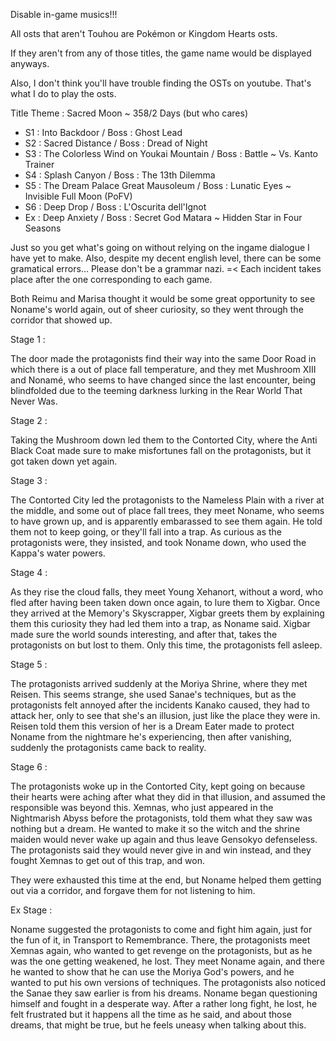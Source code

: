 Disable in-game musics!!!

All osts that aren't Touhou are Pokémon or Kingdom Hearts osts. 

If they aren't from any of those titles, the game name would be displayed anyways.

Also, I don't think you'll have trouble finding the OSTs on youtube. That's what I do to play the osts.

Title Theme : Sacred Moon ~ 358/2 Days
(but who cares)

- S1 : Into Backdoor / Boss : Ghost Lead
- S2 : Sacred Distance / Boss : Dread of Night
- S3 : The Colorless Wind on Youkai Mountain / Boss : Battle ~ Vs. Kanto Trainer
- S4 : Splash Canyon / Boss : The 13th Dilemma
- S5 : The Dream Palace Great Mausoleum / Boss : Lunatic Eyes ~ Invisible Full Moon (PoFV)
- S6 : Deep Drop / Boss : L'Oscurita dell'Ignot
- Ex : Deep Anxiety / Boss : Secret God Matara ~ Hidden Star in Four Seasons

Just so you get what's going on without relying on the ingame dialogue I have yet to make. Also, despite my decent english level, there can be some gramatical errors... Please don't be a grammar nazi. =<
Each incident takes place after the one corresponding to each game.

Both Reimu and Marisa thought it would be some great opportunity to see Noname's world again, out of sheer curiosity, so they went through the corridor that showed up.

Stage 1 :

The door made the protagonists find their way into the same Door Road in which there is a out of place fall temperature, and they met Mushroom XIII and Nonamé, who seems to have changed since the last encounter, being blindfolded due to the teeming darkness lurking in the Rear World That Never Was.

Stage 2 :

Taking the Mushroom down led them to the Contorted City, where the Anti Black Coat made sure to make misfortunes fall on the protagonists, but it got taken down yet again.

Stage 3 :

The Contorted City led the protagonists to the Nameless Plain with a river at the middle, and some out of place fall trees, they meet Noname, who seems to have grown up, and is apparently embarassed to see them again. He told them not to keep going, or they'll fall into a trap.
As curious as the protagonists were, they insisted, and took Noname down, who used the Kappa's water powers.

Stage 4 :

As they rise the cloud falls, they meet Young Xehanort, without a word, who fled after having been taken down once again, to lure them to Xigbar. Once they arrived at the Memory's Skyscrapper, Xigbar greets them by explaining them 
this curiosity they had led them into a trap, as Noname said. Xigbar made sure the world sounds interesting, and after that, takes the protagonists on but lost to them. Only this time, the protagonists fell asleep.

Stage 5 :

The protagonists arrived suddenly at the Moriya Shrine, where they met Reisen. This seems strange, she used Sanae's techniques, but as the protagonists felt annoyed after the incidents Kanako caused, they had to attack
her, only to see that she's an illusion, just like the place they were in. Reisen told them this version of her is a Dream Eater made to protect Noname from the nightmare he's experiencing, then after vanishing, suddenly the protagonists came back to reality.

Stage 6 :

The protagonists woke up in the Contorted City, kept going on because their hearts were aching after what they did in that illusion, and assumed the responsible was beyond this. Xemnas, who just appeared in the Nightmarish Abyss before the protagonists, told them what
they saw was nothing but a dream. He wanted to make it so the witch and the shrine maiden would never wake up again and thus leave Gensokyo defenseless. The protagonists said they would never give in and win instead, and they fought Xemnas to get out of this trap, and won.

They were exhausted this time at the end, but Noname helped them getting out via a corridor, and forgave them for not listening to him.

Ex Stage :

Noname suggested the protagonists to come and fight him again, just for the fun of it, in Transport to Remembrance. There, the protagonists meet Xemnas again, who wanted to get revenge on the protagonists, but as he was the one getting weakened, he lost.
They meet Noname again, and there he wanted to show that he can use the Moriya God's powers, and he wanted to put his own versions of techniques. The protagonists also noticed the Sanae they saw earlier is from his dreams. Noname began questioning himself and fought in a desperate way.
After a rather long fight, he lost, he felt frustrated but it happens all the time as he said, and about those dreams, that might be true, but he feels uneasy when talking about this.

